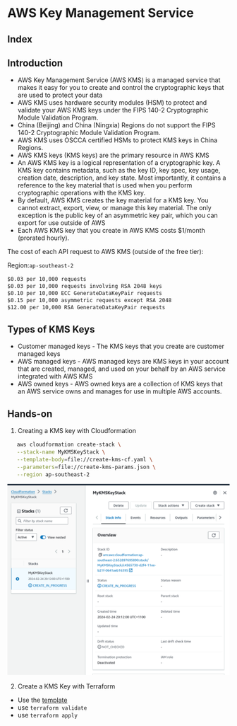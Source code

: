 # AWS Key Management Service

## Index

## Introduction 

- AWS Key Management Service (AWS KMS) is a managed service that makes it easy for you to create and control the cryptographic keys that are used to protect your data
- AWS KMS uses hardware security modules (HSM) to protect and validate your AWS KMS keys under the FIPS 140-2 Cryptographic Module Validation Program. 
- China (Beijing) and China (Ningxia) Regions do not support the FIPS 140-2 Cryptographic Module Validation Program. 
- AWS KMS uses OSCCA certified HSMs to protect KMS keys in China Regions.
- AWS KMS keys (KMS keys) are the primary resource in AWS KMS
- An AWS KMS key is a logical representation of a cryptographic key. A KMS key contains metadata, such as the key ID, key spec, key usage, creation date, description, and key state. Most importantly, it contains a reference to the key material that is used when you perform cryptographic operations with the KMS key.
- By default, AWS KMS creates the key material for a KMS key. You cannot extract, export, view, or manage this key material. The only exception is the public key of an asymmetric key pair, which you can export for use outside of AWS
- Each AWS KMS key that you create in AWS KMS costs $1/month (prorated hourly).

The cost of each API request to AWS KMS (outside of the free tier):

Region:`ap-southeast-2`

    $0.03 per 10,000 requests
    $0.03 per 10,000 requests involving RSA 2048 keys
    $0.10 per 10,000 ECC GenerateDataKeyPair requests
    $0.15 per 10,000 asymmetric requests except RSA 2048
    $12.00 per 10,000 RSA GenerateDataKeyPair requests

## Types of KMS Keys

- Customer managed keys - The KMS keys that you create are customer managed keys
- AWS managed keys - AWS managed keys are KMS keys in your account that are created, managed, and used on your behalf by an AWS service integrated with AWS KMS
- AWS owned keys - AWS owned keys are a collection of KMS keys that an AWS service owns and manages for use in multiple AWS accounts.


## Hands-on

1. Creating a KMS key with Cloudformation 

 ```bash
    aws cloudformation create-stack \
    --stack-name MyKMSKeyStack \
    --template-body=file://create-kms-cf.yaml \
    --parameters=file://create-kms-params.json \
    --region ap-southeast-2

 ```

![alt text](image.png)

2. Create a KMS Key with Terraform 
 - Use the [template](create-kms.tf)
 - use `terraform validate`
 - use `terraform apply`
